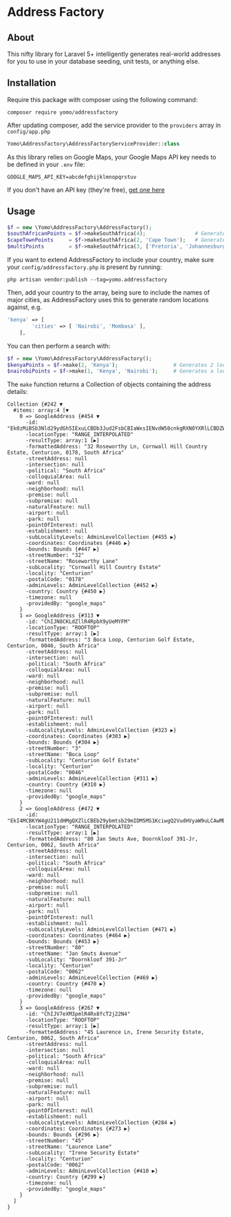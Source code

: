 # Address Factory
## About
This nifty library for Laravel 5+ intelligently generates real-world addresses for you to use in your database seeding, unit tests, or anything else.

## Installation
Require this package with composer using the following command:
```
composer require yomo/addressfactory
```

After updating composer, add the service provider to the `providers` array in `config/app.php`
```php
Yomo\AddressFactory\AddressFactoryServiceProvider::class
```

As this library relies on Google Maps, your Google Maps API key needs to be defined in your `.env` file:
```
GOOGLE_MAPS_API_KEY=abcdefghijklmnopqrstuv
```
If you don't have an API key (they're free), [get one here](https://developers.google.com/maps/documentation/javascript/get-api-key)

## Usage
```php
$f = new \Yomo\AddressFactory\AddressFactory();
$southAfricanPoints = $f->makeSouthAfrica(4);                # Generates 4 locations within South Africa's major cities
$capeTownPoints     = $f->makeSouthAfrica(2, 'Cape Town');   # Generates 2 locations from Cape Town, South Africa
$multiPoints        = $f->makeSouthAfrica(3, ['Pretoria', 'Johannesburg']);
```

If you want to extend AddressFactory to include your country, make sure your `config/addressfactory.php` is present by running:

```
php artisan vendor:publish --tag=yomo.addressfactory
```

Then, add your country to the array, being sure to include the names of major cities, as AddressFactory uses this to generate random locations against, e.g.

```php
'kenya' => [
		'cities' => [ 'Nairobi', 'Mombasa' ],
	],
```

You can then perform a search with:

```php
$f = new \Yomo\AddressFactory\AddressFactory();
$kenyaPoints = $f->make(2, 'Kenya');                  # Generates 2 locations from Kenya
$nairobiPoints = $f->make(1, 'Kenya', 'Nairobi');     # Generates a location from Nairobi
```

The `make` function returns a Collection of objects containing the address details:

```
Collection {#242 ▼
  #items: array:4 [▼
    0 => GoogleAddress {#454 ▼
      -id: "Ek0zMiBSb3Nld29ydGh5IExuLCBDb3Jud2FsbCBIaWxsIENvdW50cnkgRXN0YXRlLCBDZW50dXJpb24sIDAxNzgsIFNvdXRoIEFmcmljYQ"
      -locationType: "RANGE_INTERPOLATED"
      -resultType: array:1 [▶]
      -formattedAddress: "32 Roseworthy Ln, Cornwall Hill Country Estate, Centurion, 0178, South Africa"
      -streetAddress: null
      -intersection: null
      -political: "South Africa"
      -colloquialArea: null
      -ward: null
      -neighborhood: null
      -premise: null
      -subpremise: null
      -naturalFeature: null
      -airport: null
      -park: null
      -pointOfInterest: null
      -establishment: null
      -subLocalityLevels: AdminLevelCollection {#455 ▶}
      -coordinates: Coordinates {#446 ▶}
      -bounds: Bounds {#447 ▶}
      -streetNumber: "32"
      -streetName: "Roseworthy Lane"
      -subLocality: "Cornwall Hill Country Estate"
      -locality: "Centurion"
      -postalCode: "0178"
      -adminLevels: AdminLevelCollection {#452 ▶}
      -country: Country {#450 ▶}
      -timezone: null
      -providedBy: "google_maps"
    }
    1 => GoogleAddress {#313 ▼
      -id: "ChIJN8CKLdZllR4RpbX9yUeMYFM"
      -locationType: "ROOFTOP"
      -resultType: array:1 [▶]
      -formattedAddress: "3 Boca Loop, Centurion Golf Estate, Centurion, 0046, South Africa"
      -streetAddress: null
      -intersection: null
      -political: "South Africa"
      -colloquialArea: null
      -ward: null
      -neighborhood: null
      -premise: null
      -subpremise: null
      -naturalFeature: null
      -airport: null
      -park: null
      -pointOfInterest: null
      -establishment: null
      -subLocalityLevels: AdminLevelCollection {#323 ▶}
      -coordinates: Coordinates {#303 ▶}
      -bounds: Bounds {#304 ▶}
      -streetNumber: "3"
      -streetName: "Boca Loop"
      -subLocality: "Centurion Golf Estate"
      -locality: "Centurion"
      -postalCode: "0046"
      -adminLevels: AdminLevelCollection {#311 ▶}
      -country: Country {#310 ▶}
      -timezone: null
      -providedBy: "google_maps"
    }
    2 => GoogleAddress {#472 ▼
      -id: "EkI4MCBKYW4gU211dHMgQXZlLCBEb29ybmtsb29mIDM5MS1KciwgQ2VudHVyaW9uLCAwMDYyLCBTb3V0aCBBZnJpY2E"
      -locationType: "RANGE_INTERPOLATED"
      -resultType: array:1 [▶]
      -formattedAddress: "80 Jan Smuts Ave, Doornkloof 391-Jr, Centurion, 0062, South Africa"
      -streetAddress: null
      -intersection: null
      -political: "South Africa"
      -colloquialArea: null
      -ward: null
      -neighborhood: null
      -premise: null
      -subpremise: null
      -naturalFeature: null
      -airport: null
      -park: null
      -pointOfInterest: null
      -establishment: null
      -subLocalityLevels: AdminLevelCollection {#471 ▶}
      -coordinates: Coordinates {#464 ▶}
      -bounds: Bounds {#453 ▶}
      -streetNumber: "80"
      -streetName: "Jan Smuts Avenue"
      -subLocality: "Doornkloof 391-Jr"
      -locality: "Centurion"
      -postalCode: "0062"
      -adminLevels: AdminLevelCollection {#469 ▶}
      -country: Country {#470 ▶}
      -timezone: null
      -providedBy: "google_maps"
    }
    3 => GoogleAddress {#267 ▼
      -id: "ChIJV7eXM3pmlR4Rx8fcT2j22N4"
      -locationType: "ROOFTOP"
      -resultType: array:1 [▶]
      -formattedAddress: "45 Laurence Ln, Irene Security Estate, Centurion, 0062, South Africa"
      -streetAddress: null
      -intersection: null
      -political: "South Africa"
      -colloquialArea: null
      -ward: null
      -neighborhood: null
      -premise: null
      -subpremise: null
      -naturalFeature: null
      -airport: null
      -park: null
      -pointOfInterest: null
      -establishment: null
      -subLocalityLevels: AdminLevelCollection {#284 ▶}
      -coordinates: Coordinates {#273 ▶}
      -bounds: Bounds {#296 ▶}
      -streetNumber: "45"
      -streetName: "Laurence Lane"
      -subLocality: "Irene Security Estate"
      -locality: "Centurion"
      -postalCode: "0062"
      -adminLevels: AdminLevelCollection {#410 ▶}
      -country: Country {#299 ▶}
      -timezone: null
      -providedBy: "google_maps"
    }
  ]
}
```
